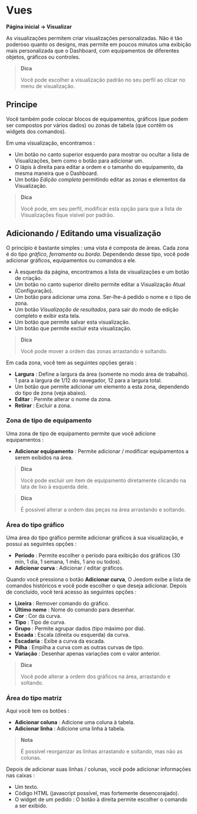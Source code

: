 # Vues
**Página inicial → Visualizar**

As visualizações permitem criar visualizações personalizadas.
Não é tão poderoso quanto os designs, mas permite em poucos minutos uma exibição mais personalizada que o Dashboard, com equipamentos de diferentes objetos, gráficos ou controles.

> **Dica**
>
> Você pode escolher a visualização padrão no seu perfil ao clicar no menu de visualização.

## Principe

Você também pode colocar blocos de equipamentos, gráficos (que podem ser compostos por vários dados) ou zonas de tabela (que contêm os widgets dos comandos).

Em uma visualização, encontramos :

- Um botão no canto superior esquerdo para mostrar ou ocultar a lista de Visualizações, bem como o botão para adicionar um.
- O lápis à direita para editar a ordem e o tamanho do equipamento, da mesma maneira que o Dashboard.
- Um botão *Edição completa* permitindo editar as zonas e elementos da Visualização.

> **Dica**
>
> Você pode, em seu perfil, modificar esta opção para que a lista de Visualizações fique visível por padrão.

## Adicionando / Editando uma visualização

O princípio é bastante simples : uma vista é composta de áreas. Cada zona é do tipo *gráfico*, *ferramenta* ou *borda*. Dependendo desse tipo, você pode adicionar gráficos, equipamentos ou comandos a ele.

- À esquerda da página, encontramos a lista de visualizações e um botão de criação.
- Um botão no canto superior direito permite editar a Visualização Atual (Configuração).
- Um botão para adicionar uma zona. Ser-lhe-á pedido o nome e o tipo de zona.
- Um botão *Visualização de resultados*, para sair do modo de edição completo e exibir esta tela.
- Um botão que permite salvar esta visualização.
- Um botão que permite excluir esta visualização.

> **Dica**
>
> Você pode mover a ordem das zonas arrastando e soltando.

Em cada zona, você tem as seguintes opções gerais :

- **Largura** : Define a largura da área (somente no modo área de trabalho). 1 para a largura de 1/12 do navegador, 12 para a largura total.
- Um botão que permite adicionar um elemento a esta zona, dependendo do tipo de zona (veja abaixo).
- **Editar** : Permite alterar o nome da zona.
- **Retirar** : Excluir a zona.

### Zona de tipo de equipamento

Uma zona de tipo de equipamento permite que você adicione equipamentos :

- **Adicionar equipamento** : Permite adicionar / modificar equipamentos a serem exibidos na área.

> **Dica**
>
> Você pode excluir um item de equipamento diretamente clicando na lata de lixo à esquerda dele.

> **Dica**
>
> É possível alterar a ordem das peças na área arrastando e soltando.


### Área do tipo gráfico

Uma área do tipo gráfico permite adicionar gráficos à sua visualização, e possui as seguintes opções :

- **Período** : Permite escolher o período para exibição dos gráficos (30 min, 1 dia, 1 semana, 1 mês, 1 ano ou todos).
- **Adicionar curva** : Adicionar / editar gráficos.

Quando você pressiona o botão **Adicionar curva**, O Jeedom exibe a lista de comandos históricos e você pode escolher o que deseja adicionar. Depois de concluído, você terá acesso às seguintes opções :

- **Lixeira** : Remover comando do gráfico.
- **Último nome** : Nome do comando para desenhar.
- **Cor** : Cor da curva.
- **Tipo** : Tipo de curva.
- **Grupo** : Permite agrupar dados (tipo máximo por dia).
- **Escada** : Escala (direita ou esquerda) da curva.
- **Escadaria** : Exibe a curva da escada.
- **Pilha** : Empilha a curva com as outras curvas de tipo.
- **Variação** : Desenhar apenas variações com o valor anterior.

> **Dica**
>
> Você pode alterar a ordem dos gráficos na área, arrastando e soltando.

### Área do tipo matriz

Aqui você tem os botões :

- **Adicionar coluna** : Adicione uma coluna à tabela.
- **Adicionar linha** : Adicione uma linha à tabela.

> **Nota**
>
> É possível reorganizar as linhas arrastando e soltando, mas não as colunas.

Depois de adicionar suas linhas / colunas, você pode adicionar informações nas caixas :

- Um texto.
- Código HTML (javascript possível, mas fortemente desencorajado).
- O widget de um pedido : O botão à direita permite escolher o comando a ser exibido.

